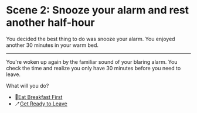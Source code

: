 # Scene 2: Snooze your alarm and rest another half-hour

You decided the best thing to do was snooze your alarm. You enjoyed another 30 minutes in your warm bed.

---

You're woken up again by the familiar sound of your blaring alarm. You check the time and realize you only have 30 minutes before you need to leave.

What will you do?

- 🍳[Eat Breakfast First](./scene3A.md)
- 🪥[Get Ready to Leave](./scene3B.md)
